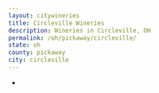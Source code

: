 ```yaml
---
layout: citywineries
title: Circleville Wineries
description: Wineries in Circleville, OH
permalink: /oh/pickaway/circleville/
state: oh
county: pickaway
city: circleville
---
```

-

